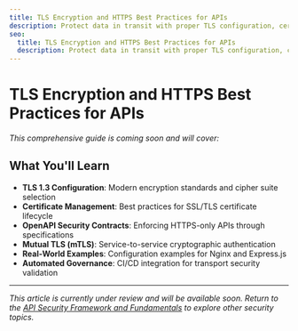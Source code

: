 ```yaml
---
title: TLS Encryption and HTTPS Best Practices for APIs
description: Protect data in transit with proper TLS configuration, certificate management, and HTTPS enforcement using OpenAPI security contracts.
seo:
  title: TLS Encryption and HTTPS Best Practices for APIs
  description: Protect data in transit with proper TLS configuration, certificate management, and HTTPS enforcement using OpenAPI security contracts.
---
```


# TLS Encryption and HTTPS Best Practices for APIs

*This comprehensive guide is coming soon and will cover:*

## What You'll Learn

- **TLS 1.3 Configuration**: Modern encryption standards and cipher suite selection
- **Certificate Management**: Best practices for SSL/TLS certificate lifecycle
- **OpenAPI Security Contracts**: Enforcing HTTPS-only APIs through specifications
- **Mutual TLS (mTLS)**: Service-to-service cryptographic authentication
- **Real-World Examples**: Configuration examples for Nginx and Express.js
- **Automated Governance**: CI/CD integration for transport security validation

---

*This article is currently under review and will be available soon. Return to the [API Security Framework and Fundamentals](.) to explore other security topics.*
